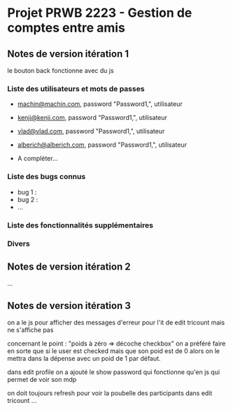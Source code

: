 # Projet PRWB 2223 - Gestion de comptes entre amis

## Notes de version itération 1 

le bouton back fonctionne avec du js 

### Liste des utilisateurs et mots de passes

  * machin@machin.com, password "Password1,", utilisateur
  * kenji@kenji.com, password "Password1,", utilisateur
  * vlad@vlad.com, password "Password1,", utilisateur
  * alberich@alberich.com, password "Password1,", utilisateur

  * A compléter...

### Liste des bugs connus
  * bug 1 : 
  * bug 2 :
  * ...

### Liste des fonctionnalités supplémentaires

### Divers

## Notes de version itération 2


...

## Notes de version itération 3 

on a le js pour afficher des messages d'erreur pour l'it de edit tricount mais ne s'affiche pas

concernant le point : "poids à zéro => décoche checkbox" on a préféré faire en sorte que si le user est checked mais que son poid est de 0 
alors on le mettra dans la dépense avec un poid de 1 par défaut.


dans edit profile on a ajouté le show password qui fonctionne qu'en js qui permet de voir son mdp


on doit toujours refresh pour voir la poubelle des participants dans edit tricount
...
